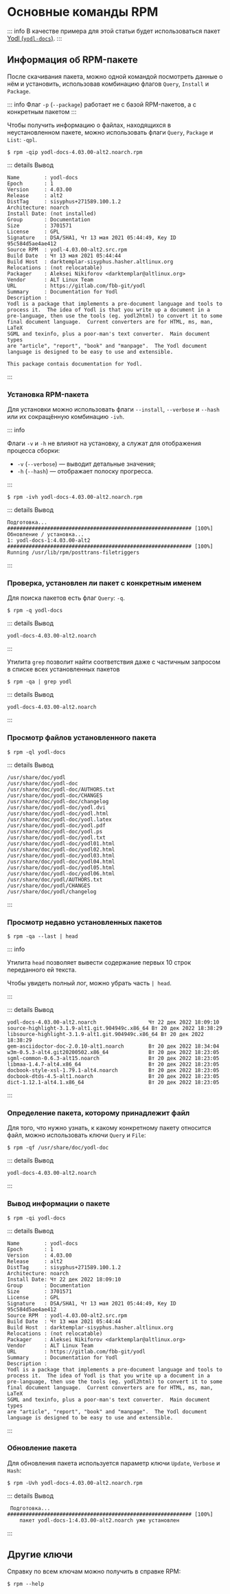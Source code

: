 # Основные команды RPM

::: info
В качестве примера для этой статьи будет использоваться пакет [Yodl (`yodl-docs`)](http://ftp.altlinux.org/pub/distributions/ALTLinux/p10/branch/noarch/RPMS.classic/yodl-docs-4.03.00-alt2.noarch.rpm).
:::

## Информация об RPM-пакете

После скачивания пакета, можно одной командой посмотреть данные о нём и установить, использовав комбинацию флагов `Query`, `Install` и `Package`.

::: info
Флаг `-p` (`--package`) работает не с базой RPM-пакетов, а с конкретным пакетом
:::

Чтобы получить информацию о файлах, находящихся в неустановленном пакете, можно использовать флаги `Query`, `Package` и `List`: `-qpl`.

```shell
$ rpm -qip yodl-docs-4.03.00-alt2.noarch.rpm
```

::: details Вывод

```shell
Name        : yodl-docs
Epoch       : 1
Version     : 4.03.00
Release     : alt2
DistTag     : sisyphus+271589.100.1.2
Architecture: noarch
Install Date: (not installed)
Group       : Documentation
Size        : 3701571
License     : GPL
Signature   : DSA/SHA1, Чт 13 мая 2021 05:44:49, Key ID 95c584d5ae4ae412
Source RPM  : yodl-4.03.00-alt2.src.rpm
Build Date  : Чт 13 мая 2021 05:44:44
Build Host  : darktemplar-sisyphus.hasher.altlinux.org
Relocations : (not relocatable)
Packager    : Aleksei Nikiforov <darktemplar@altlinux.org>
Vendor      : ALT Linux Team
URL         : https://gitlab.com/fbb-git/yodl
Summary     : Documentation for Yodl
Description :
Yodl is a package that implements a pre-document language and tools to
process it.  The idea of Yodl is that you write up a document in a
pre-language, then use the tools (eg. yodl2html) to convert it to some
final document language.  Current converters are for HTML, ms, man, LaTeX
SGML and texinfo, plus a poor-man's text converter.  Main document types
are "article", "report", "book" and "manpage".  The Yodl document
language is designed to be easy to use and extensible.

This package contais documentation for Yodl.
```

:::

### Установка RPM-пакета

Для установки можно использовать флаги `--install`, `--verbose` и `--hash` или их сокращённую комбинацию `-ivh`.

::: info

Флаги `-v` и `-h` не влияют на установку, а служат для отображения процесса сборки:

- `-v` (`--verbose`) — выводит детальные значения;
- `-h` (`--hash`) — отображает полоску прогресса.

:::

```shell
$ rpm -ivh yodl-docs-4.03.00-alt2.noarch.rpm
```

::: details Вывод

```shell
Подготовка...                ############################################################ [100%]
Обновление / установка...
1: yodl-docs-1:4.03.00-alt2  ############################################################ [100%]
Running /usr/lib/rpm/posttrans-filetriggers
```

:::

### Проверка, установлен ли пакет с конкретным именем

Для поиска пакетов есть флаг `Query`: `-q`.

```shell
$ rpm -q yodl-docs
```

::: details Вывод

```shell
yodl-docs-4.03.00-alt2.noarch
```

:::

Утилита `grep` позволит найти соответствия даже с частичным запросом в списке всех установленных пакетов

```
$ rpm -qa | grep yodl
```

::: details Вывод

```
yodl-docs-4.03.00-alt2.noarch
```

:::

### Просмотр файлов установленного пакета

```
$ rpm -ql yodl-docs
```

::: details Вывод

```
/usr/share/doc/yodl
/usr/share/doc/yodl-doc
/usr/share/doc/yodl-doc/AUTHORS.txt
/usr/share/doc/yodl-doc/CHANGES
/usr/share/doc/yodl-doc/changelog
/usr/share/doc/yodl-doc/yodl.dvi
/usr/share/doc/yodl-doc/yodl.html
/usr/share/doc/yodl-doc/yodl.latex
/usr/share/doc/yodl-doc/yodl.pdf
/usr/share/doc/yodl-doc/yodl.ps
/usr/share/doc/yodl-doc/yodl.txt
/usr/share/doc/yodl-doc/yodl01.html
/usr/share/doc/yodl-doc/yodl02.html
/usr/share/doc/yodl-doc/yodl03.html
/usr/share/doc/yodl-doc/yodl04.html
/usr/share/doc/yodl-doc/yodl05.html
/usr/share/doc/yodl-doc/yodl06.html
/usr/share/doc/yodl/AUTHORS.txt
/usr/share/doc/yodl/CHANGES
/usr/share/doc/yodl/changelog
```

:::

### Просмотр недавно установленных пакетов

```shell
$ rpm -qa --last | head
```

::: info

Утилита `head` позволяет вывести содержание первых 10 строк переданного ей текста.

Чтобы увидеть полный лог, можно убрать часть `| head`.

:::

::: details Вывод

```shell
yodl-docs-4.03.00-alt2.noarch                 Чт 22 дек 2022 18:09:10
source-highlight-3.1.9-alt1.git.904949c.x86_64 Вт 20 дек 2022 18:38:29
libsource-highlight-3.1.9-alt1.git.904949c.x86_64 Вт 20 дек 2022 18:38:29
gem-asciidoctor-doc-2.0.10-alt1.noarch        Вт 20 дек 2022 18:34:04
w3m-0.5.3-alt4.git20200502.x86_64             Вт 20 дек 2022 18:23:05
sgml-common-0.6.3-alt15.noarch                Вт 20 дек 2022 18:23:05
libmaa-1.4.7-alt4.x86_64                      Вт 20 дек 2022 18:23:05
docbook-style-xsl-1.79.1-alt4.noarch          Вт 20 дек 2022 18:23:05
docbook-dtds-4.5-alt1.noarch                  Вт 20 дек 2022 18:23:05
dict-1.12.1-alt4.1.x86_64                     Вт 20 дек 2022 18:23:05
```

:::

### Определение пакета, которому принадлежит файл

Для того, что нужно узнать, к какому конкретному пакету относится файл, можно использовать ключи `Query` и `File`:

```shell
$ rpm -qf /usr/share/doc/yodl-doc
```

::: details Вывод

```shell
yodl-docs-4.03.00-alt2.noarch
```

:::

### Вывод информации о пакете

```shell
$ rpm -qi yodl-docs
```

::: details Вывод

```shell
Name        : yodl-docs
Epoch       : 1
Version     : 4.03.00
Release     : alt2
DistTag     : sisyphus+271589.100.1.2
Architecture: noarch
Install Date: Чт 22 дек 2022 18:09:10
Group       : Documentation
Size        : 3701571
License     : GPL
Signature   : DSA/SHA1, Чт 13 мая 2021 05:44:49, Key ID 95c584d5ae4ae412
Source RPM  : yodl-4.03.00-alt2.src.rpm
Build Date  : Чт 13 мая 2021 05:44:44
Build Host  : darktemplar-sisyphus.hasher.altlinux.org
Relocations : (not relocatable)
Packager    : Aleksei Nikiforov <darktemplar@altlinux.org>
Vendor      : ALT Linux Team
URL         : https://gitlab.com/fbb-git/yodl
Summary     : Documentation for Yodl
Description :
Yodl is a package that implements a pre-document language and tools to
process it.  The idea of Yodl is that you write up a document in a
pre-language, then use the tools (eg. yodl2html) to convert it to some
final document language.  Current converters are for HTML, ms, man, LaTeX
SGML and texinfo, plus a poor-man's text converter.  Main document types
are "article", "report", "book" and "manpage".  The Yodl document
language is designed to be easy to use and extensible.
```

:::

### Обновление пакета

Для обновления пакета используется параметр ключи `Update`, `Verbose` и `Hash`:

```shell
$ rpm -Uvh yodl-docs-4.03.00-alt2.noarch.rpm
```

::: details Вывод

```shell
 Подготовка...             ############################################################ [100%]
	пакет yodl-docs-1:4.03.00-alt2.noarch уже установлен
```

:::

## Другие ключи

Справку по всем ключам можно получить в справке RPM:

```shell
$ rpm --help
```
